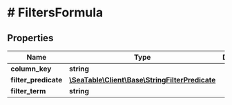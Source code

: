 # # FiltersFormula

## Properties

Name | Type | Description | Notes
------------ | ------------- | ------------- | -------------
**column_key** | **string** |  | [optional]
**filter_predicate** | [**\SeaTable\Client\Base\StringFilterPredicate**](StringFilterPredicate.md) |  | [optional]
**filter_term** | **string** |  | [optional]

